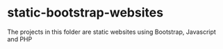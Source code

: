 # static-bootstrap-websites
The projects in this folder are static websites using Bootstrap, Javascript and PHP
